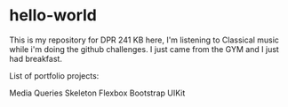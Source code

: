 # hello-world
This is my repository for DPR 241
KB here, I'm listening to Classical music while i'm doing the github challenges.
I just came from the GYM and I just had breakfast.

List of portfolio projects:

Media Queries
Skeleton
Flexbox
Bootstrap
UIKit
